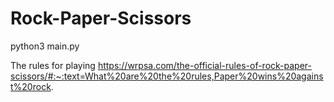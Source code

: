 # Rock-Paper-Scissors
python3 main.py

The rules for playing
https://wrpsa.com/the-official-rules-of-rock-paper-scissors/#:~:text=What%20are%20the%20rules,Paper%20wins%20against%20rock.
